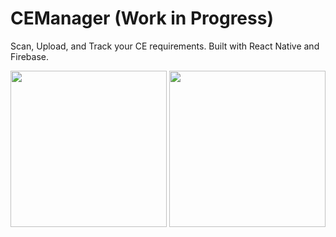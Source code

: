 # CEManager (Work in Progress)

Scan, Upload, and Track your CE requirements. Built with React Native and Firebase.

<img src="https://i.imgur.com/IB4w7Ge.png" width="250">
<img src="https://i.imgur.com/cNIREqs.png" width="250">
